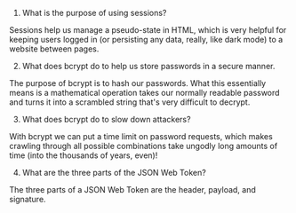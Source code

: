  1. What is the purpose of using sessions?

Sessions help us manage a pseudo-state in HTML, which is very helpful for keeping users logged in (or persisting any data, really, like dark mode) to a website between pages.

 2. What does bcrypt do to help us store passwords in a secure manner.

The purpose of bcrypt is to hash our passwords. What this essentially means is a mathematical operation takes our normally readable password and turns it into a scrambled string that's very difficult to decrypt.

 3. What does bcrypt do to slow down attackers?

With bcrypt we can put a time limit on password requests, which makes crawling through all possible combinations take ungodly long amounts of time (into the thousands of years, even)!

 4. What are the three parts of the JSON Web Token?

The three parts of a JSON Web Token are the header, payload, and signature.
